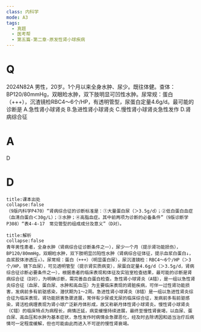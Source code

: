 ```yaml
---
class: 内科学
mode: A3
tags:
  - 真题
  - 医考帮
  - 第五篇-第二章-原发性肾小球疾病
---
```


# Q
2024N82A 男性，20岁。1个月以来全身水肿、尿少。既往体健。查体：BP120/80mmHg，双眼睑水肿，双下肢明显可凹性水肿。尿常规：蛋白（+++），沉渣镜检RBC4～6个/HP，有透明管型，尿蛋白定量4.6g/d。最可能的诊断是
A.急性肾小球肾炎
B.急进性肾小球肾炎
C.慢性肾小球肾炎急性发作
D.肾病综合征

# A
D
# D
```ad-note
title:课本出处
collapse:false
（9版内科学P470）“肾病综合征的诊断标准是：①大量蛋白尿（＞3.5g/d）；②低白蛋白血症（血清白蛋白＜30g/L）；③水肿；④高脂血症。其中前两项为诊断的必备条件”（9版诊断学P308）“表4-4-17　常见管型的组成成分及意义”（D对）。
```

```ad-summary
title:解析
collapse:false
青年男性患者，全身水肿（肾病综合征诊断条件之一），尿少一个月（提示肾功能损伤），BP120/80mmHg，双眼睑水肿，双下肢明显凹陷性水肿（肾病综合征体征，提示血浆白蛋白↓，血浆胶体渗透压↓）。尿常规：蛋白（+++）（明显蛋白尿），尿沉渣镜检：RBC4～6个/HP（＞3个/HP，镜下血尿），可见透明管型（提示肾实质病变），尿蛋白定量4.6g/d（＞3.5g/d，肾病综合征诊断必要条件之一），根据患者的临床表现和体征及实验室检查结果，最可能的诊断是肾病综合征（D对），为明确诊断，需完善血白蛋白检查。急性肾小球肾炎（A错），是一组以急性肾炎综合征（血尿、蛋白尿、水肿和高血压）为主要临床表现的肾脏疾病，可伴一过性肾功能损害，发病前多有前驱感染，潜伏期为1～2周。急进性肾小球肾炎（B错）是一组以急进性肾炎综合征为临床表现，肾功能损害急骤进展，常伴有少尿或无尿的临床综合征，发病前多有前驱感染，肾活检病理表现为肾小球广泛新月体形成，故又称新月体性肾小球肾炎。慢性肾小球肾炎（C错）的临床特点为病程长，病情迁延，病变缓慢持续进展，最终至慢性肾衰竭，以血尿、蛋白尿、高血压和水肿为基本症状，急性发作时病情会急骤恶化，经及时去除诱因和适当治疗后病情可一定程度缓解，但也可能由此而进入不可逆的慢性肾衰竭。
```


